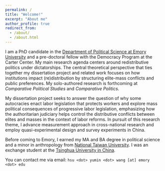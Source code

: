 ```yaml
---
permalink: /
title: "Welcome!"
excerpt: "About me"
author_profile: true
redirect_from: 
  - /about/
  - /about.html
---
```


I am a PhD candidate in the [Department of Political Science at Emory University](http://polisci.emory.edu/home/) and a pre-doctoral fellow with the Democracy Program at the Carter Center. My main research agenda centers around redistributive politics under dictatorships. The central theoretical perspective that ties together my dissertation project and related work focuses on how institutions impact (re)distribution by structuring elite-mass conflicts and public preferences. My solo-authored research is forthcoming at _Comparative Political Studies_ and _Comparative Politics_.

My dissertation project seeks to answer the question of why some autocracies enact labor legislation that protects workers and explore mass political consequences of progressive labor legislation, emphasizing how the authoritarian judiciary helps control the distributive conflicts between elites and masses in the context of labor reforms. In pursuit of this research theme, I advance measurement approach in cross-national research and employ quasi-experimental design and survey experiments in China.

Before coming to Emory, I earned my MA and BA degree in political science and a minor in anthropology from [National Taiwan University](https://www.ntu.edu.tw/english/). I was an exchange student at the [Tsinghua University in China](https://www.tsinghua.edu.cn/en/).

You can contact me via email: `hsu <dot> yumin <dot> wang [at] emory <dot> edu`
